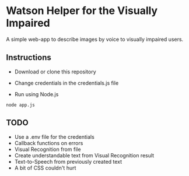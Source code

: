 # Watson Helper for the Visually Impaired

A simple web-app to describe images by voice to visually impaired users.

## Instructions

- Download or clone this repository

- Change credentials in the credentials.js file

- Run using Node.js

`node app.js`

## TODO

- Use a .env file for the credentials
- Callback functions on errors
- Visual Recognition from file
- Create understandable text from Visual Recognition result
- Text-to-Speech from previously created text
- A bit of CSS couldn't hurt